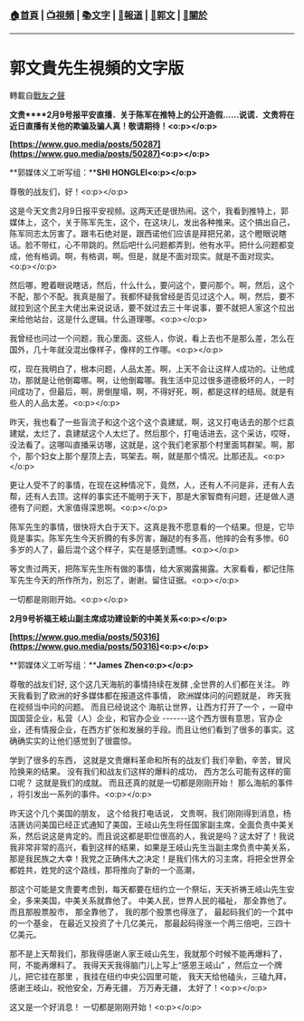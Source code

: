 ###  [:house:首頁](https://github.com/ourhimalayas/home) | [:tv:視頻](https://github.com/ourhimalayas/videos) | [:books:文字](https://github.com/ourhimalayas/txt) | [:newspaper:報道](https://github.com/ourhimalayas/news) | [:eagle:郭文](https://github.com/ourhimalayas/guomedia) | [:pray:關於](https://github.com/ourhimalayas/home/tree/master/about)
---
# 郭文貴先生視頻的文字版
轉載自[戰友之聲](http://littleantvoice.blogspot.com)

**文贵****2月9号报平安直播．关于陈军在推特上的公开造假……说谎．文贵将在近日直播有关他的欺骗及骗人真！敬请期待！<o:p></o:p>**

**[https://www.guo.media/posts/50287](https://www.guo.media/posts/50287)<o:p></o:p>**



**郭媒体义工听写组：****SHI HONGLEI<o:p></o:p>**



尊敬的战友们，好！<o:p></o:p>

这是今天文贵2月9日报平安视频。这两天还是很热闹。这个，我看到推特上，郭媒体上，这个，关于陈军先生，这个，在这块儿，发出各种推来。这个搞出自己，陈军同志太厉害了。跟韦石绝对是，跟西诺他们应该是拜把兄弟，这个瞪眼说瞎话。脸不带红，心不带跳的。然后吧什么问题都弄到，他有水平。把什么问题都变成，他有格调。啊，有格调，啊。但是，就是不面对现实。就是不面对现实。<o:p></o:p>



然后哪，瞪着眼说瞎话，然后，什么什么，要问这个，要问那个。啊，然后，这个不配，那个不配。我真是服了。我都怀疑我曾经是否见过这个人。啊，然后，要不就拉到这个民主大佬出来说说话，要不就过去三十年说事，要不就把人家这个拉出来给他站台，这是什么逻辑。什么道理哪。<o:p></o:p>



我曾经也问过一个问题，我心里面。这些人，你说，看上去也不是那么差，怎么在国外，几十年就没混出像样子，像样的工作哪。<o:p></o:p>



哎，现在我明白了，根本问题，人品太差。啊，上天不会让这样人成功的。让他成功，那就是让他倒霉哪。啊，让他倒霉哪。我生活中见过很多道德极坏的人，一时间成功了，但最后，啊，房倒屋塌，啊，不得好死，啊，都是这样的结局。就是有些人的人品太差。<o:p></o:p>



昨天，我也看了一些盲流子和这个这个这个袁建斌，啊，这又打电话去的那个烂袁建斌，太烂了，袁建斌这个人太烂了。然后那个，打电话进去，这个采访，哎呀，没法看了。这哪叫直播采访哪，这就是，这个我们老家那个村里面骂群架。啊，那个，那个妇女上那个屋顶上去，骂架去。啊，就是那个情况。比那还乱。<o:p></o:p>



更让人受不了的事情，在现在这种情况下，竟然，人，还有人不问是非，还有人去帮，还有人去顶。这样的事实还不能明于天下，那是大家智商有问题，还是做人道德有了问题，大家值得深思啊。<o:p></o:p>



陈军先生的事情，很快将大白于天下。这真是我不愿意看的一个结果。但是，它毕竟是事实。陈军先生今天折腾的有多厉害，蹦跶的有多高，他摔的会有多惨。60多岁的人了，最后混个这个样子，实在是感到遗憾。<o:p></o:p>



等文贵过两天，把陈军先生所有做的事情，给大家揭露揭露。大家看看，都记住陈军先生今天的所作所为，别忘了，谢谢。留住证据。<o:p></o:p>



一切都是刚刚开始。<o:p></o:p>







**2月9号祈福王岐山副主席成功建设新的中美关系<o:p></o:p>**

**[https://www.guo.media/posts/50316](https://www.guo.media/posts/50316)<o:p></o:p>**



**郭媒体义工听写组：****James Zhen<o:p></o:p>**



尊敬的战友们好, 这个这几天海航的事情持续在发酵 ,全世界的人们都在关注。 昨天我看到了欧洲的好多媒体都在报道这件事情， 欧洲媒体问的问题就是， 昨天我在视频当中问的问题。 而且已经说这个 海航让世界，让西方打开了一个 ，一窥中国国营企业，私营（人）企业，和官办企业 -------这个西方很有意思，官办企业，还有情报企业，在西方扩张和发展的手段。而且让他们看到了很多的事实。这确确实实的让他们感觉到了很震惊。



学到了很多的东西， 这就是文贵爆料革命和所有的战友们 我们辛勤，辛苦，冒风险换来的结果。 没有我们和战友们这样的爆料的成功， 西方怎么可能有这样的窗口呢？ 这就是我们的成就。 而且还真的就是一切都是刚刚开始！ 那么海航的事件 ，将引发出一系列的事件。<o:p></o:p>



昨天这个几个美国的朋友， 这个给我打电话说， 文贵啊，我们刚刚得到消息，杨洁篪访问美国已经正式通知了美国，王岐山先生将任国家副主席，全面负责中美关系，然后说这是肯定的。而且说这都是职位很高的人，我说是吗？这太好了！我说我非常非常的高兴，看到这样的结果，如果是王岐山先生当副主席负责中美关系，那是我民族之大幸！我党之正确伟大之决定！是我们伟大的习主席，将把全世界全都姓共，姓党的这个路线，那将推向了新的一个高潮，



那这个可能是文贵要考虑到，每天都要在纽约立一个祭坛，天天祈祷王岐山先生安全，多来美国，中美关系就靠他了。 中美人民，世界人民的福祉， 那全靠他了。 而且那股票股市， 那全靠他了， 我的那个股票也得涨了， 最起码我们的一个其中的一个基金， 在最近又投资了十几亿美元， 那最起码得涨一个两三倍吧，三四十亿美元。



那不是上天帮我们，那我得感谢人家王岐山先生，我就那个时候不能再爆料了， 阿，不能再爆料了。 我得天天我得脑门儿上写上“感恩王岐山” ，然后立一个牌儿，把它挂在那里 ，我挂在纽约中央公园里可能， 我天天给他磕头，三磕九拜， 感谢王岐山，祝他安全，万寿无疆， 万万寿无疆， 太好了！<o:p></o:p>



这又是一个好消息！ 一切都是刚刚开始！<o:p></o:p>


  
<u></u><sub></sub><sup></sup><strike></strike>
